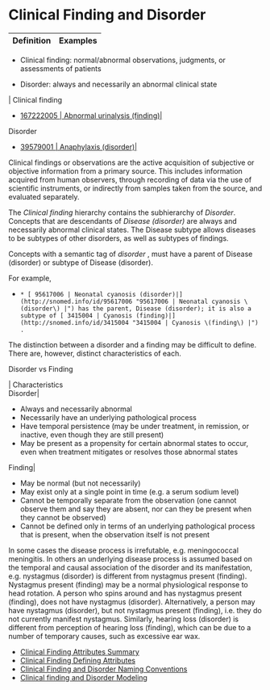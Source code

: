 # Clinical Finding and Disorder

Definition| Examples  
---|---  
  
  * Clinical finding: normal/abnormal observations, judgments, or assessments of patients

  

  * Disorder: always and necessarily an abnormal clinical state

| Clinical finding

  * [ 167222005 | Abnormal urinalysis (finding)|](http://snomed.info/id/167222005 "167222005 | Abnormal urinalysis \(finding\) |")

Disorder

  * [ 39579001 | Anaphylaxis (disorder)|](http://snomed.info/id/39579001 "39579001 | Anaphylaxis \(disorder\) |")

  
  
Clinical findings or observations are the active acquisition of subjective or objective information from a primary source. This includes information acquired from human observers, through recording of data via the use of scientific instruments, or indirectly from samples taken from the source, and evaluated separately.

The _Clinical finding_ hierarchy contains the subhierarchy of _Disorder_. Concepts that are descendants of _Disease (disorder)_ are always and necessarily abnormal clinical states. The Disease subtype allows diseases to be subtypes of other disorders, as well as subtypes of findings.

Concepts with a semantic tag of  _disorder_ , must have a parent of Disease (disorder) or subtype of Disease (disorder).

For example, 

  *     * [ 95617006 | Neonatal cyanosis (disorder)|](http://snomed.info/id/95617006 "95617006 | Neonatal cyanosis \(disorder\) |") has the parent, Disease (disorder); it is also a subtype of [ 3415004 | Cyanosis (finding)|](http://snomed.info/id/3415004 "3415004 | Cyanosis \(finding\) |") . 

The distinction between a disorder and a finding may be difficult to define. There are, however, distinct characteristics of each. 

Disorder vs Finding  
  
| Characteristics  
Disorder| 

  * Always and necessarily abnormal
  * Necessarily have an underlying pathological process
  * Have temporal persistence (may be under treatment, in remission, or inactive, even though they are still present)
  * May be present as a propensity for certain abnormal states to occur, even when treatment mitigates or resolves those abnormal states

  
Finding| 

  * May be normal (but not necessarily)
  * May exist only at a single point in time (e.g. a serum sodium level)
  * Cannot be temporally separate from the observation (one cannot observe them and say they are absent, nor can they be present when they cannot be observed)
  * Cannot be defined only in terms of an underlying pathological process that is present, when the observation itself is not present

  
  
In some cases the disease process is irrefutable, e.g. meningococcal meningitis. In others an underlying disease process is assumed based on the temporal and causal association of the disorder and its manifestation, e.g. nystagmus (disorder) is different from nystagmus present (finding). Nystagmus present (finding) may be a normal physiological response to head rotation. A person who spins around and has nystagmus present (finding), does not have nystagmus (disorder). Alternatively, a person may have nystagmus (disorder), but not nystagmus present (finding), i.e. they do not currently manifest nystagmus. Similarly, hearing loss (disorder) is different from perception of hearing loss (finding), which can be due to a number of temporary causes, such as excessive ear wax. 

  * [Clinical Finding Attributes Summary](Clinical-Finding-Attributes-Summary_174690336.html)
  * [Clinical Finding Defining Attributes](Clinical-Finding-Defining-Attributes_174690338.html)
  * [Clinical Finding and Disorder Naming Conventions](Clinical-Finding-and-Disorder-Naming-Conventions_174690350.html)
  * [Clinical finding and Disorder Modeling](Clinical-finding-and-Disorder-Modeling_174690365.html)

